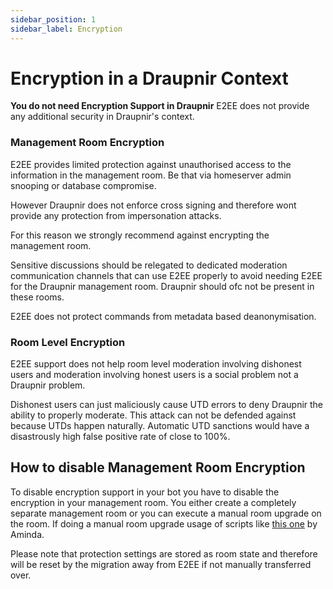 ```yaml
---
sidebar_position: 1
sidebar_label: Encryption
---
```

<!--
SPDX-FileCopyrightText: 2025 FSG-Cat <catalanlover@protonmail.com>

SPDX-License-Identifier: CC-BY-SA-4.0
-->
# Encryption in a Draupnir Context

**You do not need Encryption Support in Draupnir** E2EE does not provide any additional security in Draupnir's context.

### Management Room Encryption

E2EE provides limited protection against unauthorised access to the information in the management room. Be that via homeserver admin snooping or database compromise.

However Draupnir does not enforce cross signing and therefore wont provide any protection from impersonation attacks.

For this reason we strongly recommend against encrypting the management room.

Sensitive discussions should be relegated to dedicated moderation communication channels that can use E2EE properly to
avoid needing E2EE for the Draupnir management room. Draupnir should ofc not be present in these rooms.

E2EE does not protect commands from metadata based deanonymisation.

### Room Level Encryption

E2EE support does not help room level moderation involving dishonest users and moderation involving honest users
is a social problem not a Draupnir problem.

Dishonest users can just maliciously cause UTD errors to deny Draupnir the ability to properly moderate. This
attack can not be defended against because UTDs happen naturally. Automatic UTD sanctions would have a disastrously
high false positive rate of close to 100%.

## How to disable Management Room Encryption

To disable encryption support in your bot you have to disable the encryption in your management room. You either create a completely separate management room or
you can execute a manual room upgrade on the room. If doing a manual room upgrade usage of scripts like [this one](https://gitea.blesmrt.net/mikaela/scripts/src/branch/master/bash/matrix-upgrade-room.bash) by Aminda.

Please note that protection settings are stored as room state and therefore will be reset by the migration away from E2EE if not manually transferred over.
